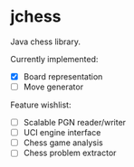 # jchess

Java chess library.

Currently implemented:

- [x] Board representation
- [ ] Move generator

Feature wishlist:

- [ ] Scalable PGN reader/writer
- [ ] UCI engine interface
- [ ] Chess game analysis
- [ ] Chess problem extractor
